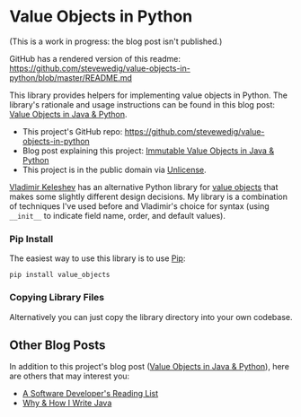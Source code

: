 Value Objects in Python
=======================

(This is a work in progress: the blog post isn't published.)

GitHub has a rendered version of this readme: https://github.com/stevewedig/value-objects-in-python/blob/master/README.md

This library provides helpers for implementing value objects in Python. The library's rationale and usage instructions can be found in this blog post: [Value Objects in Java & Python](http://stevewedig.com).

* This project's GitHub repo: https://github.com/stevewedig/value-objects-in-python
* Blog post explaining this project: [Immutable Value Objects in Java & Python](http://stevewedig.com)
* This project is in the public domain via [Unlicense](http://unlicense.org).

[Vladimir Keleshev](https://github.com/halst) has an alternative Python library for [value objects](https://github.com/halst/value) that makes some slightly different design decisions. My library is a combination of techniques I've used before and Vladimir's choice for syntax (using `__init__` to indicate field name, order, and default values).

### Pip Install

The easiest way to use this library is to use [Pip](http://en.wikipedia.org/wiki/Pip_(package_manager)):

    pip install value_objects

### Copying Library Files

Alternatively you can just copy the library directory into your own codebase.

## Other Blog Posts

In addition to this project's blog post ([Value Objects in Java & Python](http://stevewedig.com)), here are others that may interest you:

* [A Software Developer's Reading List](http://stevewedig.com/2014/02/03/software-developers-reading-list/)
* [Why & How I Write Java](http://stevewedig.com/2014/02/17/why-and-how-i-write-java/)

